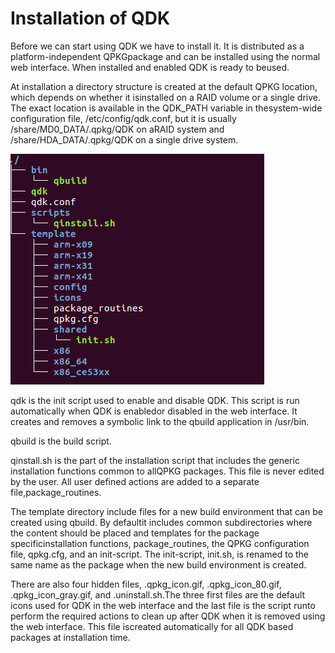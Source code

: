 # Installation of QDK

Before we can start using QDK we have to install it. It is distributed as a platform-independent QPKGpackage and can be installed using the normal web interface. When installed and enabled QDK is ready to beused.

At installation a directory structure is created at the default QPKG location, which depends on whether it isinstalled on a RAID volume or a single drive. The exact location is available in the QDK\_PATH variable in thesystem-wide configuration file, \/etc\/config\/qdk.conf, but it is usually \/share\/MD0\_DATA\/.qpkg\/QDK on aRAID system and \/share\/HDA\_DATA\/.qpkg\/QDK on a single drive system.

![](/assets/Selection_004.png)

qdk is the init script used to enable and disable QDK. This script is run automatically when QDK is enabledor disabled in the web interface. It creates and removes a symbolic link to the qbuild application in \/usr\/bin.

qbuild is the build script.

qinstall.sh is the part of the installation script that includes the generic installation functions common to allQPKG packages. This file is never edited by the user. All user defined actions are added to a separate file,package\_routines.

The template directory include files for a new build environment that can be created using qbuild. By defaultit includes common subdirectories where the content should be placed and templates for the package specificinstallation functions, package\_routines, the QPKG configuration file, qpkg.cfg, and an init-script. The init-script, init.sh, is renamed to the same name as the package when the new build environment is created.

There are also four hidden files, .qpkg\_icon.gif, .qpkg\_icon\_80.gif, .qpkg\_icon\_gray.gif, and .uninstall.sh.The three first files are the default icons used for QDK in the web interface and the last file is the script runto perform the required actions to clean up after QDK when it is removed using the web interface. This file iscreated automatically for all QDK based packages at installation time.

